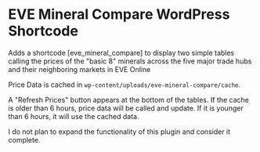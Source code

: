 # EVE Mineral Compare WordPress Shortcode

Adds a shortcode [eve_mineral_compare] to display two simple tables calling the prices of the "basic 8" minerals across the five major trade hubs and their neighboring markets in EVE Online

Price Data is cached in `wp-content/uploads/eve-mineral-compare/cache`.

A "Refresh Prices" button appears at the bottom of the tables. If the cache is older than 6 hours, price data will be called and update. If it is younger than 6 hours, it will use the cached data.

I do not plan to expand the functionality of this plugin and consider it complete.
